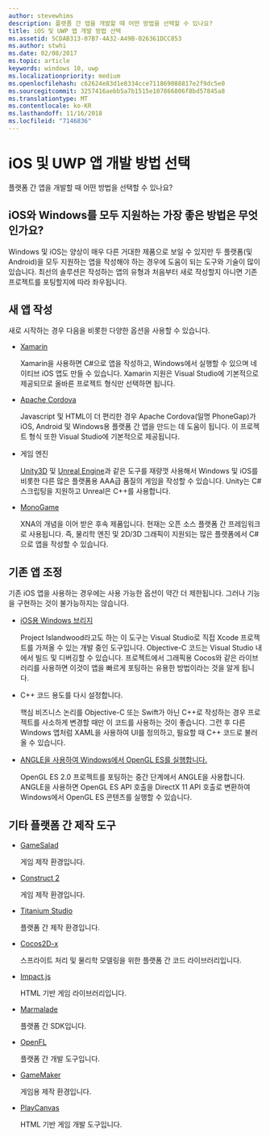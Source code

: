 ```yaml
---
author: stevewhims
description: 플랫폼 간 앱을 개발할 때 어떤 방법을 선택할 수 있나요?
title: iOS 및 UWP 앱 개발 방법 선택
ms.assetid: 5CDAB313-07B7-4A32-A49B-026361DCC853
ms.author: stwhi
ms.date: 02/08/2017
ms.topic: article
keywords: windows 10, uwp
ms.localizationpriority: medium
ms.openlocfilehash: c62624e83d1e8334cce711869088817e2f9dc5e0
ms.sourcegitcommit: 3257416aebb5a7b1515e107866806f8bd57845a8
ms.translationtype: MT
ms.contentlocale: ko-KR
ms.lasthandoff: 11/16/2018
ms.locfileid: "7146836"
---
```

# <a name="selecting-an-approach-to-ios-and-uwp-app-development"></a>iOS 및 UWP 앱 개발 방법 선택


플랫폼 간 앱을 개발할 때 어떤 방법을 선택할 수 있나요?

## <a name="whats-the-best-way-to-support-both-ios-and-windows"></a>iOS와 Windows를 모두 지원하는 가장 좋은 방법은 무엇인가요?

Windows 및 iOS는 양상이 매우 다른 거대한 제품으로 보일 수 있지만 두 플랫폼(및 Android)을 모두 지원하는 앱을 작성해야 하는 경우에 도움이 되는 도구와 기술이 많이 있습니다. 최선의 솔루션은 작성하는 앱의 유형과 처음부터 새로 작성할지 아니면 기존 프로젝트를 포팅할지에 따라 좌우됩니다.

## <a name="writing-a-new-app"></a>새 앱 작성

새로 시작하는 경우 다음을 비롯한 다양한 옵션을 사용할 수 있습니다.

-   [Xamarin](http://go.microsoft.com/fwlink/p/?LinkID=320484)

    Xamarin을 사용하면 C#으로 앱을 작성하고, Windows에서 실행할 수 있으며 네이티브 iOS 앱도 만들 수 있습니다. Xamarin 지원은 Visual Studio에 기본적으로 제공되므로 올바른 프로젝트 형식만 선택하면 됩니다.

-   [Apache Cordova](http://go.microsoft.com/fwlink/p/?LinkID=400439)

    Javascript 및 HTML이 더 편리한 경우 Apache Cordova(일명 PhoneGap)가 iOS, Android 및 Windows용 플랫폼 간 앱을 만드는 데 도움이 됩니다. 이 프로젝트 형식 또한 Visual Studio에 기본적으로 제공됩니다.

-   게임 엔진

    [Unity3D](http://go.microsoft.com/fwlink/p/?LinkID=320479) 및 [Unreal Engine](http://go.microsoft.com/fwlink/p/?LinkID=394062)과 같은 도구를 재량껏 사용해서 Windows 및 iOS를 비롯한 다른 많은 플랫폼용 AAA급 품질의 게임을 작성할 수 있습니다. Unity는 C# 스크립팅을 지원하고 Unreal은 C++를 사용합니다.

-   [MonoGame](http://go.microsoft.com/fwlink/p/?LinkID=320483)

    XNA의 개념을 이어 받은 후속 제품입니다. 현재는 오픈 소스 플랫폼 간 프레임워크로 사용됩니다. 즉, 물리학 엔진 및 2D/3D 그래픽이 지원되는 많은 플랫폼에서 C#으로 앱을 작성할 수 있습니다.

## <a name="adapting-an-existing-app"></a>기존 앱 조정

기존 iOS 앱을 사용하는 경우에는 사용 가능한 옵션이 약간 더 제한됩니다. 그러나 기능을 구현하는 것이 불가능하지는 않습니다.

-   [iOS용 Windows 브리지](https://go.microsoft.com/fwlink/p/?LinkId=619014)

    Project Islandwood라고도 하는 이 도구는 Visual Studio로 직접 Xcode 프로젝트를 가져올 수 있는 개발 중인 도구입니다. Objective-C 코드는 Visual Studio 내에서 빌드 및 디버깅할 수 있습니다. 프로젝트에서 그래픽용 Cocos와 같은 라이브러리를 사용하면 이것이 앱을 빠르게 포팅하는 유용한 방법이라는 것을 알게 됩니다.

-   C++ 코드 용도를 다시 설정합니다.

    핵심 비즈니스 논리를 Objective-C 또는 Swift가 아닌 C++로 작성하는 경우 프로젝트를 사소하게 변경할 때만 이 코드를 사용하는 것이 좋습니다. 그런 후 다른 Windows 앱처럼 XAML을 사용하여 UI를 정의하고, 필요할 때 C++ 코드로 불러올 수 있습니다.

-   [ANGLE을 사용하여 Windows에서 OpenGL ES를 실행합니다.](http://go.microsoft.com/fwlink/p/?linkid=618387)

    OpenGL ES 2.0 프로젝트를 포팅하는 중간 단계에서 ANGLE을 사용합니다. ANGLE을 사용하면 OpenGL ES API 호출을 DirectX 11 API 호출로 변환하여 Windows에서 OpenGL ES 콘텐츠를 실행할 수 있습니다.

## <a name="other-cross-platform-authoring-tools"></a>기타 플랫폼 간 제작 도구

-   [GameSalad](http://go.microsoft.com/fwlink/p/?LinkID=320480)

    게임 제작 환경입니다.

-   [Construct 2]( http://go.microsoft.com/fwlink/p/?LinkID=320481)

    게임 제작 환경입니다.

-   [Titanium Studio](http://go.microsoft.com/fwlink/p/?LinkID=320482)

    플랫폼 간 제작 환경입니다.

-   [Cocos2D-x](http://go.microsoft.com/fwlink/p/?LinkID=320485)

    스프라이트 처리 및 물리학 모델링을 위한 플랫폼 간 코드 라이브러리입니다.

-   [Impact.js](http://go.microsoft.com/fwlink/p/?LinkID=320486)

    HTML 기반 게임 라이브러리입니다.

-   [Marmalade](http://go.microsoft.com/fwlink/p/?LinkID=320487)

    플랫폼 간 SDK입니다.

-   [OpenFL](http://go.microsoft.com/fwlink/p/?LinkID=320488)

    플랫폼 간 개발 도구입니다.

-   [GameMaker](http://go.microsoft.com/fwlink/p/?LinkID=320490)

    게임용 제작 환경입니다.

-   [PlayCanvas](http://go.microsoft.com/fwlink/p/?LinkID=394061)

    HTML 기반 게임 개발 도구입니다.


